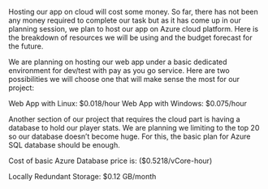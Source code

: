 Hosting our app on cloud will cost some money. So far, there has not been any money required to complete our task but as it has come up in our planning session, we plan to host our app on Azure cloud platform. Here is the breakdown of resources we will be using and the budget forecast for the future. 

We are planning on hosting our web app under a basic dedicated environment for dev/test with pay as you go service. Here are two possibilities we will choose one that will make sense the most for our project: 

Web App with Linux: $0.018/hour 
Web App with Windows: $0.075/hour 

Another section of our project that requires the cloud part is having a database to hold our player stats. We are planning we limiting to the top 20 so our database doesn’t become huge. For this, the basic plan for Azure SQL database should be enough. 

Cost of basic Azure Database price is: ($0.5218/vCore-hour) 

Locally Redundant Storage: $0.12 GB/month 
